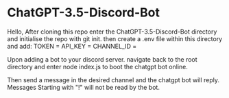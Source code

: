 # ChatGPT-3.5-Discord-Bot

Hello,
After cloning this repo enter the ChatGPT-3.5-Discord-Bot directory and initialise the repo with git init.
then create a .env file within this directory and add: 
TOKEN = <YOUR DISCORD BOT TOKEN>
API_KEY = <CHAT AI API KEY>
CHANNEL_ID = <CHANNEL ID FROM YOUR DISCORD SERVER>

Upon adding a bot to your discord server. navigate back to the root directory and enter node index.js to boot the chatgpt bot online.

Then send a message in the desired channel and the chatgpt bot will reply. Messages Starting with "!" will not be read by the bot.
